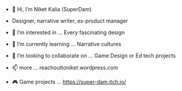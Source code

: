 - 👋 Hi, I’m Niket Kalia (SuperDam)
- Designer, narrative writer, ex-product manager

- 👀 I’m interested in ... Every fascinating design
- 🌱 I’m currently learning ... Narrative cultures
- 💞️ I’m looking to collaborate on ... Game Design or Ed tech projects
- 📫 more ... reachouttoniket.wordpress.com
  
- 🎮 Game projects ... https://super-dam.itch.io/

<!---
nikettt7/nikettt7 is a ✨ special ✨ repository because its `README.md` (this file) appears on your GitHub profile.
You can click the Preview link to take a look at your changes.
--->
